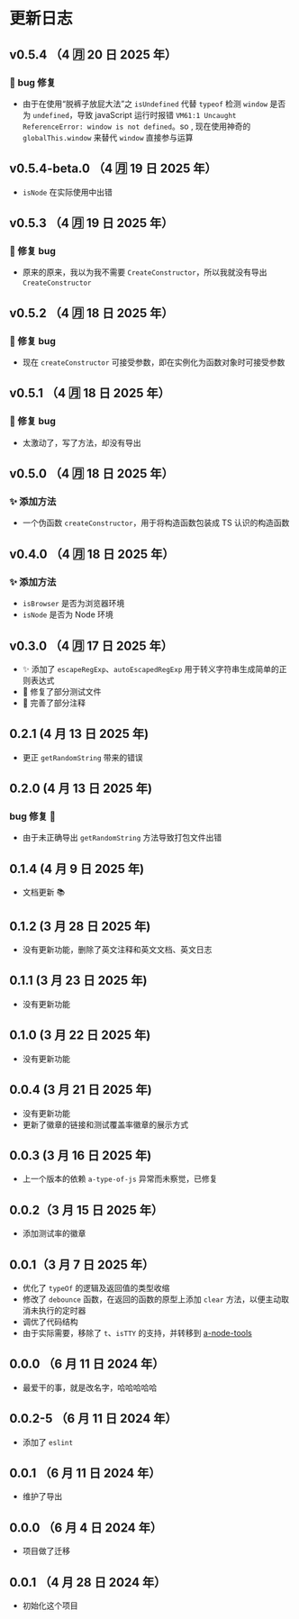 # 更新日志

## v0.5.4 （4 🈷️ 20 日 2025 年）

### 🐛 bug 修复

- 由于在使用“脱裤子放屁大法”之 `isUndefined` 代替 `typeof` 检测 `window` 是否为 `undefined`，导致 javaScript 运行时报错 `VM61:1 Uncaught ReferenceError: window is not defined`。so , 现在使用神奇的 `globalThis.window` 来替代 `window` 直接参与运算

## v0.5.4-beta.0 （4 🈷️ 19 日 2025 年）

- `isNode` 在实际使用中出错

## v0.5.3 （4 🈷️ 19 日 2025 年）

### 🐛 修复 bug

- 原来的原来，我以为我不需要 `CreateConstructor`，所以我就没有导出 `CreateConstructor`

## v0.5.2 （4 🈷️ 18 日 2025 年）

### 🐛 修复 bug

- 现在 `createConstructor` 可接受参数，即在实例化为函数对象时可接受参数

## v0.5.1 （4 🈷️ 18 日 2025 年）

### 🐛 修复 bug

- 太激动了，写了方法，却没有导出

## v0.5.0 （4 🈷️ 18 日 2025 年）

### ✨ 添加方法

- 一个伪函数 `createConstructor`，用于将构造函数包装成 TS 认识的构造函数

## v0.4.0 （4 🈷️ 18 日 2025 年）

### ✨ 添加方法

- `isBrowser` 是否为浏览器环境
- `isNode` 是否为 Node 环境

## v0.3.0 （4 🈷️ 17 日 2025 年）

- ✨ 添加了 `escapeRegExp`、`autoEscapedRegExp` 用于转义字符串生成简单的正则表达式
- 🐛 修复了部分测试文件
- 📖 完善了部分注释

## 0.2.1 (4 月 13 日 2025 年)

- 更正 `getRandomString` 带来的错误

## 0.2.0 (4 月 13 日 2025 年)

### bug 修复 🐛

- 由于未正确导出 `getRandomString` 方法导致打包文件出错

## 0.1.4 (4 月 9 日 2025 年)

- 文档更新 📚

## 0.1.2 (3 月 28 日 2025 年)

- 没有更新功能，删除了英文注释和英文文档、英文日志

## 0.1.1 (3 月 23 日 2025 年)

- 没有更新功能

## 0.1.0 (3 月 22 日 2025 年)

- 没有更新功能

## 0.0.4 (3 月 21 日 2025 年)

- 没有更新功能
- 更新了徽章的链接和测试覆盖率徽章的展示方式

## 0.0.3 (3 月 16 日 2025 年)

- 上一个版本的依赖 `a-type-of-js` 异常而未察觉，已修复

## 0.0.2（3 月 15 日 2025 年）

- 添加测试率的徽章

## 0.0.1（3 月 7 日 2025 年）

- 优化了 `typeOf` 的逻辑及返回值的类型收缩
- 修改了 `debounce` 函数，在返回的函数的原型上添加 `clear` 方法，以便主动取消未执行的定时器
- 调优了代码结构
- 由于实际需要，移除了 `t`、`isTTY` 的支持，并转移到 [a-node-tools](https://github.com/earthnutDev/a-node-tools)

## 0.0.0 （6 月 11 日 2024 年）

- 最爱干的事，就是改名字，哈哈哈哈哈

## 0.0.2-5 （6 月 11 日 2024 年）

- 添加了 `eslint`

## 0.0.1 （6 月 11 日 2024 年）

- 维护了导出

## 0.0.0 （6 月 4 日 2024 年）

- 项目做了迁移

## 0.0.1 （4 月 28 日 2024 年）

- 初始化这个项目
